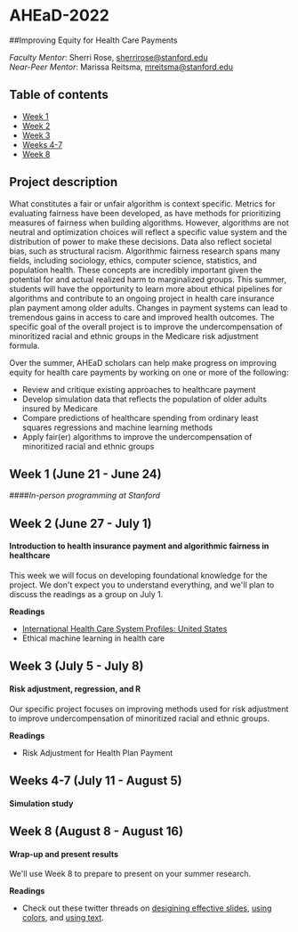 # AHEaD-2022

##Improving Equity for Health Care Payments

*Faculty Mentor*: Sherri Rose, [sherrirose@stanford.edu](mailto:sherrirose@stanford.edu) </br>
*Near-Peer Mentor*: Marissa Reitsma, [mreitsma@stanford.edu](mailto:mreitsma@stanford.edu)

## Table of contents
- [Week 1](#week-1)
- [Week 2](#week-2)
- [Week 3](#week-3)
- [Weeks 4-7](#week-4)
- [Week 8](#week-8)

## Project description
What constitutes a fair or unfair algorithm is context specific. Metrics for evaluating fairness have been developed, as have methods for prioritizing measures of fairness when building algorithms. However, algorithms are not neutral and optimization choices will reflect a specific value system and the distribution of power to make these decisions. Data also reflect societal bias, such as structural racism. Algorithmic fairness research spans many fields, including sociology, ethics, computer science, statistics, and population health. These concepts are incredibly important given the potential for and actual realized harm to marginalized groups. This summer,  students will have the opportunity to learn more about ethical pipelines for algorithms and contribute to an ongoing project in health care insurance plan payment among older adults.  Changes in payment systems can lead to tremendous gains in access to care and improved health outcomes.  The specific goal of the overall project is to improve the undercompensation of minoritized racial and ethnic groups in the Medicare risk adjustment formula. 

Over the summer, AHEaD scholars can help make progress on improving equity for health care payments by working on one or more of the following: 

- Review and critique existing approaches to healthcare payment
- Develop simulation data that reflects the population of older adults insured by Medicare
- Compare predictions of healthcare spending from ordinary least squares regressions and machine learning methods
- Apply fair(er) algorithms to improve the undercompensation of minoritized racial and ethnic groups

## Week 1 (June 21 - June 24)

####*In-person programming at Stanford*

## Week 2 (June 27 - July 1)

#### Introduction to health insurance payment and algorithmic fairness in healthcare

This week we will focus on developing foundational knowledge for the project. We don't expect you to understand everything, and we'll plan to discuss the readings as a group on July 1.

**Readings** 

- [International Health Care System Profiles: United States](https://www.commonwealthfund.org/international-health-policy-center/countries/united-states)
- Ethical machine learning in health care

## Week 3 (July 5 - July 8)

#### Risk adjustment, regression, and R

Our specific project focuses on improving methods used for risk adjustment to improve undercompensation of minoritized racial and ethnic groups. 

**Readings** 

- Risk Adjustment for Health Plan Payment

## Weeks 4-7 (July 11 - August 5)

#### Simulation study


## Week 8 (August 8 - August 16)

#### Wrap-up and present results

We'll use Week 8 to prepare to present on your summer research. 

**Readings**

- Check out these twitter threads on [desigining effective slides](https://twitter.com/iamscicomm/status/1532531980398641164), [using colors](https://twitter.com/iamscicomm/status/1531651972776054785), and [using text](https://twitter.com/iamscicomm/status/1531766604626857989).







